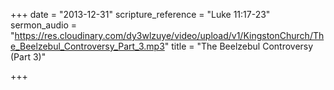 +++
date = "2013-12-31"
scripture_reference = "Luke 11:17-23"
sermon_audio = "https://res.cloudinary.com/dy3wlzuye/video/upload/v1/KingstonChurch/The_Beelzebul_Controversy_Part_3.mp3"
title = "The Beelzebul Controversy (Part 3)"

+++
